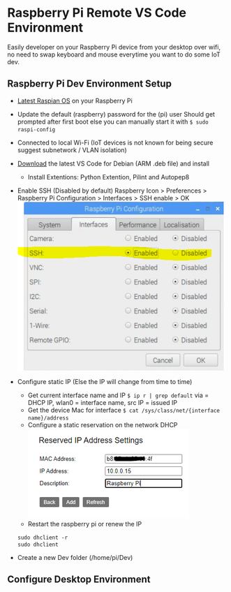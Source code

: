 # Raspberry Pi Remote VS Code Environment #
Easily developer on your Raspberry Pi device from your desktop over wifi, no need to swap keyboard and mouse everytime you want to do some IoT dev.



## Raspberry Pi Dev Environment Setup ##
+ [Latest Raspian OS](https://www.raspberrypi.org/documentation/installation/installing-images) on your Raspberry Pi
+ Update the default (raspberry) password for the (pi) user 
  Should get prompted after first boot else you can manually start it with `$ sudo raspi-config`

+ Connected to local Wi-Fi (IoT devices is not known for being secure suggest subnetwork / VLAN isolation)
+ [Download](https://code.visualstudio.com/#alt-downloads) the latest VS Code for Debian (ARM .deb file) and install
    + Install Extentions: Python Extention, Pilint and Autopep8
+ Enable SSH (Disabled by default)
  Raspberry Icon > Preferences > Raspberry Pi Configuration > Interfaces > SSH enable > OK
  ![](https://raw.githubusercontent.com/mariusvrstr/hydriot/main/Raspberry%20Pi/_resources/EnableSSH.png)
+ Configure static IP (Else the IP will change from time to time)
    + Get current interface name and IP `$ ip r | grep default`
      via = DHCP IP, wlan0 = interface name, src IP = issued IP
    + Get the device Mac for interface  `$ cat /sys/class/net/{interface name}/address`
    + Configure a static reservation on the network DHCP
      ![](https://raw.githubusercontent.com/mariusvrstr/hydriot/main/Raspberry%20Pi/_resources/ReserveDHCP.png)
    + Restart the raspberry pi or renew the IP
    
    ```console
   	sudo dhclient -r
    sudo dhclient
    ```
+ Create a new Dev folder (/home/pi/Dev)

## Configure Desktop Environment ##

